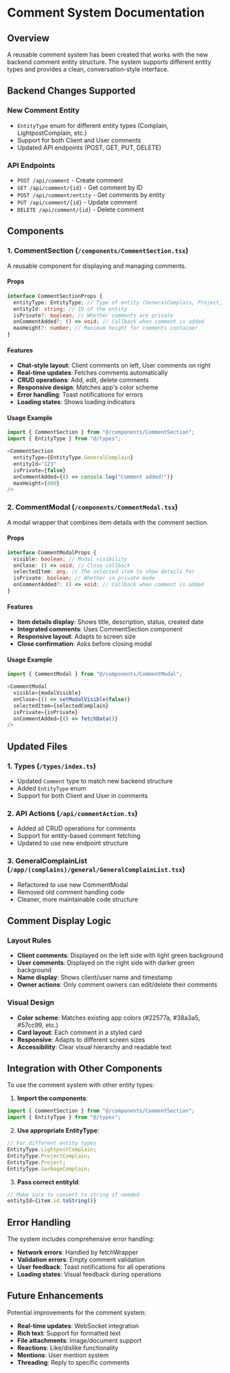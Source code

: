 # Comment System Documentation

## Overview

A reusable comment system has been created that works with the new backend comment entity structure. The system supports different entity types and provides a clean, conversation-style interface.

## Backend Changes Supported

### New Comment Entity

- `EntityType` enum for different entity types (Complain, LightpostComplain, etc.)
- Support for both Client and User comments
- Updated API endpoints (POST, GET, PUT, DELETE)

### API Endpoints

- `POST /api/comment` - Create comment
- `GET /api/comment/{id}` - Get comment by ID
- `POST /api/comment/entity` - Get comments by entity
- `PUT /api/comment/{id}` - Update comment
- `DELETE /api/comment/{id}` - Delete comment

## Components

### 1. CommentSection (`/components/CommentSection.tsx`)

A reusable component for displaying and managing comments.

#### Props

```typescript
interface CommentSectionProps {
  entityType: EntityType; // Type of entity (GeneralComplain, Project, etc.)
  entityId: string; // ID of the entity
  isPrivate?: boolean; // Whether comments are private
  onCommentAdded?: () => void; // Callback when comment is added
  maxHeight?: number; // Maximum height for comments container
}
```

#### Features

- **Chat-style layout**: Client comments on left, User comments on right
- **Real-time updates**: Fetches comments automatically
- **CRUD operations**: Add, edit, delete comments
- **Responsive design**: Matches app's color scheme
- **Error handling**: Toast notifications for errors
- **Loading states**: Shows loading indicators

#### Usage Example

```typescript
import { CommentSection } from "@/components/CommentSection";
import { EntityType } from "@/types";

<CommentSection
  entityType={EntityType.GeneralComplain}
  entityId="123"
  isPrivate={false}
  onCommentAdded={() => console.log("Comment added!")}
  maxHeight={400}
/>
```

### 2. CommentModal (`/components/CommentModal.tsx`)

A modal wrapper that combines item details with the comment section.

#### Props

```typescript
interface CommentModalProps {
  visible: boolean; // Modal visibility
  onClose: () => void; // Close callback
  selectedItem: any; // The selected item to show details for
  isPrivate: boolean; // Whether in private mode
  onCommentAdded?: () => void; // Callback when comment is added
}
```

#### Features

- **Item details display**: Shows title, description, status, created date
- **Integrated comments**: Uses CommentSection component
- **Responsive layout**: Adapts to screen size
- **Close confirmation**: Asks before closing modal

#### Usage Example

```typescript
import { CommentModal } from "@/components/CommentModal";

<CommentModal
  visible={modalVisible}
  onClose={() => setModalVisible(false)}
  selectedItem={selectedComplain}
  isPrivate={isPrivate}
  onCommentAdded={() => fetchData()}
/>
```

## Updated Files

### 1. Types (`/types/index.ts`)

- Updated `Comment` type to match new backend structure
- Added `EntityType` enum
- Support for both Client and User in comments

### 2. API Actions (`/api/commentAction.ts`)

- Added all CRUD operations for comments
- Support for entity-based comment fetching
- Updated to use new endpoint structure

### 3. GeneralComplainList (`/app/(complains)/general/GeneralComplainList.tsx`)

- Refactored to use new CommentModal
- Removed old comment handling code
- Cleaner, more maintainable code structure

## Comment Display Logic

### Layout Rules

- **Client comments**: Displayed on the left side with light green background
- **User comments**: Displayed on the right side with darker green background
- **Name display**: Shows client/user name and timestamp
- **Owner actions**: Only comment owners can edit/delete their comments

### Visual Design

- **Color scheme**: Matches existing app colors (#22577a, #38a3a5, #57cc99, etc.)
- **Card layout**: Each comment in a styled card
- **Responsive**: Adapts to different screen sizes
- **Accessibility**: Clear visual hierarchy and readable text

## Integration with Other Components

To use the comment system with other entity types:

1. **Import the components**:

```typescript
import { CommentSection } from "@/components/CommentSection";
import { EntityType } from "@/types";
```

2. **Use appropriate EntityType**:

```typescript
// For different entity types
EntityType.LightpostComplain;
EntityType.ProjectComplain;
EntityType.Project;
EntityType.GarbageComplain;
```

3. **Pass correct entityId**:

```typescript
// Make sure to convert to string if needed
entityId={item.id.toString()}
```

## Error Handling

The system includes comprehensive error handling:

- **Network errors**: Handled by fetchWrapper
- **Validation errors**: Empty comment validation
- **User feedback**: Toast notifications for all operations
- **Loading states**: Visual feedback during operations

## Future Enhancements

Potential improvements for the comment system:

- **Real-time updates**: WebSocket integration
- **Rich text**: Support for formatted text
- **File attachments**: Image/document support
- **Reactions**: Like/dislike functionality
- **Mentions**: User mention system
- **Threading**: Reply to specific comments
